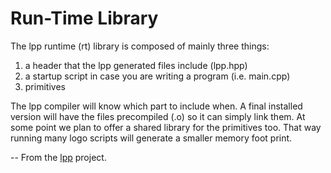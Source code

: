 
# Run-Time Library

The lpp runtime (rt) library is composed of mainly three things:

1. a header that the lpp generated files include (lpp.hpp)
2. a startup script in case you are writing a program (i.e. main.cpp)
3. primitives

The lpp compiler will know which part to include when. A final installed
version will have the files precompiled (.o) so it can simply link them.
At some point we plan to offer a shared library for the primitives too.
That way running many logo scripts will generate a smaller memory foot
print.

-- From the [lpp](https://www.m2osw.com/lpp) project.
